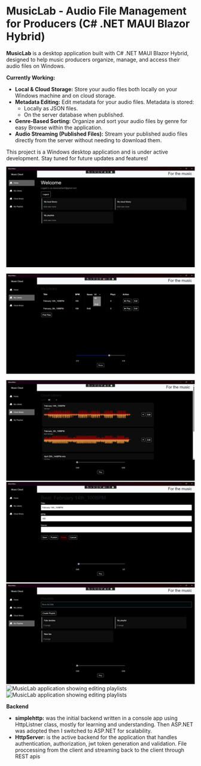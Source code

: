 # MusicLab - Audio File Management for Producers (C# .NET MAUI Blazor Hybrid)

**MusicLab** is a desktop application built with C# .NET MAUI Blazor Hybrid, designed to help music producers organize, manage, and access their audio files on Windows.

**Currently Working:**

*   **Local & Cloud Storage:**  Store your audio files both locally on your Windows machine and on cloud storage.
*   **Metadata Editing:** Edit metadata for your audio files. Metadata is stored:
    *   Locally as JSON files.
    *   On the server database when published.
*   **Genre-Based Sorting:**  Organize and sort your audio files by genre for easy Browse within the application.
*   **Audio Streaming (Published Files):** Stream your published audio files directly from the server without needing to download them.

This project is a Windows desktop application and is under active development. Stay tuned for future updates and features!


![MusicLab application showing home page](MusicLabDemoPictures/home.png)

![MusicLab application showing local library](MusicLabDemoPictures/Screenshot_2025-03-11_135733.png)

![MusicLab application showing published audio files streamed from the server](MusicLabDemoPictures/cloud_library.png)
![MusicLab application showing editing audio meta data](MusicLabDemoPictures/Screenshot_2025-03-11_143346.png)
![MusicLab application showing playlists](MusicLabDemoPictures/playlists.png)
![MusicLab application showing editing playlists](MusicLabDemoPictures/edit_playlists_1.png)
![MusicLab application showing editing playlists](MusicLabDemoPictures/edit_playlists_2.png)

**Backend**
*   **simplehttp:** was the initial backend written in a console app using HttpListner class, mostly for learning and understanding. Then ASP.NET was adopted then I switched to ASP.NET for scalability.
*   **HttpServer:** is the active backend for the application that handles authentication, authorization, jwt token generation and validation. File proccessing from the client and streaming back to the client through REST apis
